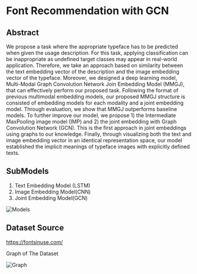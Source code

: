 # Font Recommendation with GCN

## Abstract
We propose a task where the appropriate typeface has to be predicted when given the usage description. For this task, applying classification can be inappropriate as undefined target classes may appear in real-world application. Therefore, we take an approach based on similarity between the text embedding vector of the description and the image embedding vector of the typeface. Moreover, we designed a deep learning model, Multi-Modal Graph Convolution Network Join Embedding Model (MMGJ), that can effectively perform our proposed task. Following the format of previous multimodal embedding models, our proposed MMGJ structure is consisted of embedding models for each modality and a joint embedding model. Through evaluation, we show that MMGJ outperforms baseline models. To further improve our model, we propose 1) the Intermediate MaxPooling image model (IMP) and 2) the joint embedding with Graph Convolution Network (GCN). This is the first approach in joint embeddings using graphs to our knowledge. Finally, through visualizing both the text and image embedding vector in an identical representation space, our model established the implicit meanings of typeface images with explicitly defined texts.

## SubModels
1. Text Embedding Model (LSTM)
2. Image Embedding Model(CNN)
3. Joint Embedding Model(GCN)

![Models](./figures/model.png, "models")


## Dataset Source
https://fontsinuse.com/

Graph of The Dataset

![Graph](./figures/graph.png, "graph")
